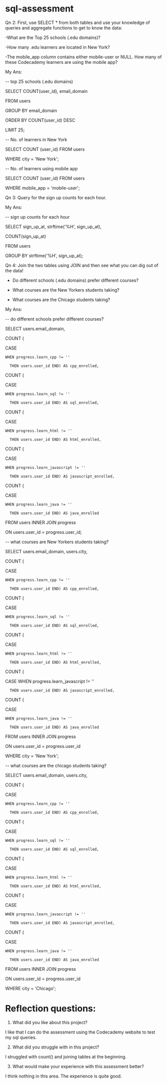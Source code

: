 # sql-assessment

Qn 2: First, use SELECT * from both tables and use your knowledge of queries and aggregate functions to get to know the data:

-What are the Top 25 schools (.edu domains)?

-How many .edu learners are located in New York?

-The mobile_app column contains either mobile-user or NULL. How many of these Codecademy learners are using the mobile app?

My Ans:

-- top 25 schools (.edu domains)

SELECT COUNT(user_id), email_domain 

FROM users

GROUP BY email_domain

ORDER BY COUNT(user_id) DESC

LIMIT 25;

-- No. of learners in New York

SELECT COUNT (user_id) FROM users

WHERE city = 'New York';

-- No. of learners using mobile app

SELECT COUNT (user_id) FROM users

WHERE mobile_app = 'mobile-user';

Qn 3: Query for the sign up counts for each hour.

My Ans:

-- sign up counts for each hour

SELECT sign_up_at, strftime('%H', sign_up_at), 

COUNT(sign_up_at)

FROM users

GROUP BY strftime('%H', sign_up_at);

Qn 4: Join the two tables using JOIN and then see what you can dig out of the data!

- Do different schools (.edu domains) prefer different courses?

- What courses are the New Yorkers students taking?

- What courses are the Chicago students taking?

My Ans:

-- do different schools prefer different courses?

SELECT users.email_domain, 

COUNT (

  CASE

    WHEN progress.learn_cpp != ''

      THEN users.user_id END) AS cpp_enrolled,

COUNT (

  CASE 

    WHEN progress.learn_sql != ''

      THEN users.user_id END) AS sql_enrolled,

COUNT (

  CASE 

    WHEN progress.learn_html != ''

      THEN users.user_id END) AS html_enrolled,

COUNT (

  CASE 

    WHEN progress.learn_javascript != ''

      THEN users.user_id END) AS javascript_enrolled,

COUNT (

  CASE 

    WHEN progress.learn_java != ''

      THEN users.user_id END) AS java_enrolled

FROM users INNER JOIN progress 

ON users.user_id = progress.user_id;


-- what courses are New Yorkers students taking?

SELECT users.email_domain, users.city,

COUNT (

  CASE

    WHEN progress.learn_cpp != ''

      THEN users.user_id END) AS cpp_enrolled,

COUNT (

  CASE

    WHEN progress.learn_sql != ''

      THEN users.user_id END) AS sql_enrolled,

COUNT (

  CASE

    WHEN progress.learn_html != ''

      THEN users.user_id END) AS html_enrolled,

COUNT (

  CASE
    WHEN progress.learn_javascript != ''

      THEN users.user_id END) AS javascript_enrolled,

COUNT (

  CASE

    WHEN progress.learn_java != ''

      THEN users.user_id END) AS java_enrolled

FROM users INNER JOIN progress 

ON users.user_id = progress.user_id

WHERE city = 'New York';

-- what courses are the chicago students taking?

SELECT users.email_domain, users.city,

COUNT (

  CASE

    WHEN progress.learn_cpp != ''

      THEN users.user_id END) AS cpp_enrolled,

COUNT (

  CASE

    WHEN progress.learn_sql != ''

      THEN users.user_id END) AS sql_enrolled,

COUNT (

  CASE

    WHEN progress.learn_html != ''

      THEN users.user_id END) AS html_enrolled,

COUNT (

  CASE

    WHEN progress.learn_javascript != ''

      THEN users.user_id END) AS javascript_enrolled,

COUNT (

  CASE

    WHEN progress.learn_java != ''

      THEN users.user_id END) AS java_enrolled

FROM users INNER JOIN progress 

ON users.user_id = progress.user_id

WHERE city = 'Chicago';


# Reflection questions:

1. What did you like about this project?

I like that I can do the assessment using the Codecademy website to test my sql queries.

2. What did you struggle with in this project?

I struggled with count() and joining tables at the beginning. 

3. What would make your experience with this assessment better?

I think nothing in this area. The experience is quite good.
